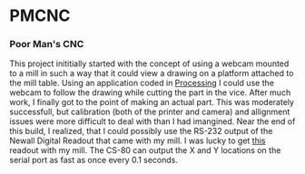 # PMCNC
### Poor Man's CNC

This project inititially started with the concept of using a webcam mounted to a mill in such a way that it could view a drawing on a platform attached to the mill table. Using an application coded in [Processing](https://processing.org/) I could use the webcam to follow the drawing while cutting the part in the vice. After much work, I finally got to the point of making an actual part. This was moderately successfull, but calibration (both of the printer and camera) and allignment issues were more difficult to deal with than I had imangined. 
Near the end of this build, I realized, that I could possibly use the RS-232 output of the Newall Digital Readout that came with my mill. I was lucky to get [this](http://www.newall.com/upload/content/file/C80%20Manual%20-%20023-80500-UK-2.pdf) readout with my mill. 
The CS-80 can output the X and Y locations on the serial port as fast as once every 0.1 seconds.




